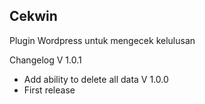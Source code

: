 ## Cekwin
Plugin Wordpress untuk mengecek kelulusan


Changelog
V 1.0.1
- Add ability to delete all data
V 1.0.0
- First release